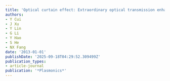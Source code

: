 ```yaml
---
title: 'Optical curtain effect: Extraordinary optical transmission enhanced by antireflection'
authors:
- Y Cui
- J Xu
- Y Lin
- G Li
- Y Hao
- S He
- NX Fang
date: '2013-01-01'
publishDate: '2025-09-18T04:29:52.309499Z'
publication_types:
- article-journal
publication: '*Plasmonics*'
---
```

